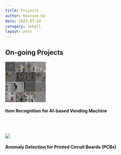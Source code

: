 ```yaml
---
title: Projects
author: Keunsoo Ko
date: 2023-07-24
category: Jekyll
layout: post
---
```


## On-going Projects
<div style="height:230px; float:left;">
<img src="https://raw.githubusercontent.com/imlab-cuk/imlab-cuk.github.io/main/images/item.jpg" width="130">
<p style="line-height: 1.5;"><b>Item Recognition for AI-based Vending Machine</b></p>
</div>

<div style="height:230px; float:left;">
<img src="https://raw.githubusercontent.com/imlab-cuk/imlab-cuk.github.io/main/images/anomal.png" width="130">
<p style="line-height: 1.5;"><b>Anomaly Detection for Printed Circuit Boards (PCBs)</b></p>
</div>

